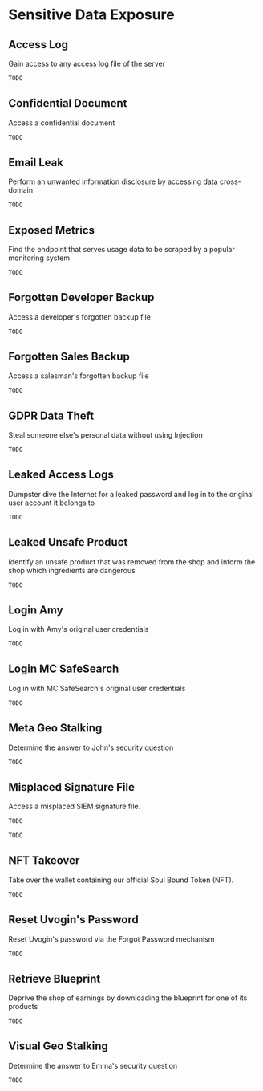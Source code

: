 # Sensitive Data Exposure

## Access Log

Gain access to any access log file of the server

```bash
TODO
```

## Confidential Document

Access a confidential document

```bash
TODO
```

## Email Leak

Perform an unwanted information disclosure by accessing data cross-domain

```bash
TODO
```

## Exposed Metrics

Find the endpoint that serves usage data to be scraped by a popular monitoring system

```bash
TODO
```

## Forgotten Developer Backup

Access a developer's forgotten backup file

```bash
TODO
```

## Forgotten Sales Backup

Access a salesman's forgotten backup file

```bash
TODO
```

## GDPR Data Theft

Steal someone else's personal data without using Injection

```bash
TODO
```

## Leaked Access Logs

Dumpster dive the Internet for a leaked password and log in to the original user account it belongs to

```bash
TODO
```

## Leaked Unsafe Product

Identify an unsafe product that was removed from the shop and inform the shop which ingredients are dangerous

```bash
TODO
```

## Login Amy

Log in with Amy's original user credentials

```bash
TODO
```

## Login MC SafeSearch

Log in with MC SafeSearch's original user credentials

```bash
TODO
```

## Meta Geo Stalking

Determine the answer to John's security question

```bash
TODO
```

## Misplaced Signature File

Access a misplaced SIEM signature file.
```bash
TODO
```
```bash
TODO
```

## NFT Takeover

Take over the wallet containing our official Soul Bound Token (NFT).

```bash
TODO
```

## Reset Uvogin's Password

Reset Uvogin's password via the Forgot Password mechanism

```bash
TODO
```

## Retrieve Blueprint

Deprive the shop of earnings by downloading the blueprint for one of its products

```bash
TODO
```

## Visual Geo Stalking

Determine the answer to Emma's security question

```bash
TODO
```
